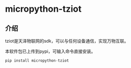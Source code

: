 # micropython-tziot

## 介绍
tziot是天泽物联网的sdk，可以与任何设备通信，实现万物互联。

本软件包已上传到pypi，可输入命令直接安装。
```python
pip install micropython-tziot
```
